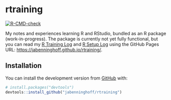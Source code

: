 
<!-- README.md is generated from README.Rmd. Please edit that file -->

# rtraining

<!-- badges: start -->

[![R-CMD-check](https://github.com/jabenninghoff/rtraining/workflows/R-CMD-check/badge.svg)](https://github.com/jabenninghoff/rtraining/actions)
<!-- badges: end -->

My notes and experiences learning R and RStudio, bundled as an R package
(work-in-progress). The package is currently not yet fully functional,
but you can read my [R Training Log](notebooks/r-training-log.Rmd) and
[R Setup Log](notebooks/r-setup-log.Rmd) using the GitHub Pages URL:
<https://jabenninghoff.github.io/rtraining/>.

## Installation

<!-- CRAN install not available

You can install the released version of rtraining from [CRAN](https://CRAN.R-project.org) with:

``` r
install.packages("rtraining")
```

-->

You can install the development version from
[GitHub](https://github.com/) with:

``` r
# install.packages("devtools")
devtools::install_github("jabenninghoff/rtraining")
```

<!-- boilerplate example to be replaced

## Example

This is a basic example which shows you how to solve a common problem:


```r
library(rtraining)
## basic example code
```

What is special about using `README.Rmd` instead of just `README.md`? You can include R chunks like so:


```r
summary(cars)
#>      speed           dist       
#>  Min.   : 4.0   Min.   :  2.00  
#>  1st Qu.:12.0   1st Qu.: 26.00  
#>  Median :15.0   Median : 36.00  
#>  Mean   :15.4   Mean   : 42.98  
#>  3rd Qu.:19.0   3rd Qu.: 56.00  
#>  Max.   :25.0   Max.   :120.00
```

You'll still need to render `README.Rmd` regularly, to keep `README.md` up-to-date. `devtools::build_readme()` is handy for this. You could also use GitHub Actions to re-render `README.Rmd` every time you push. An example workflow can be found here: <https://github.com/r-lib/actions/tree/master/examples>.

You can also embed plots, for example:

<img src="man/figures/README-pressure-1.png" width="100%" />

In that case, don't forget to commit and push the resulting figure files, so they display on GitHub and CRAN.

-->
